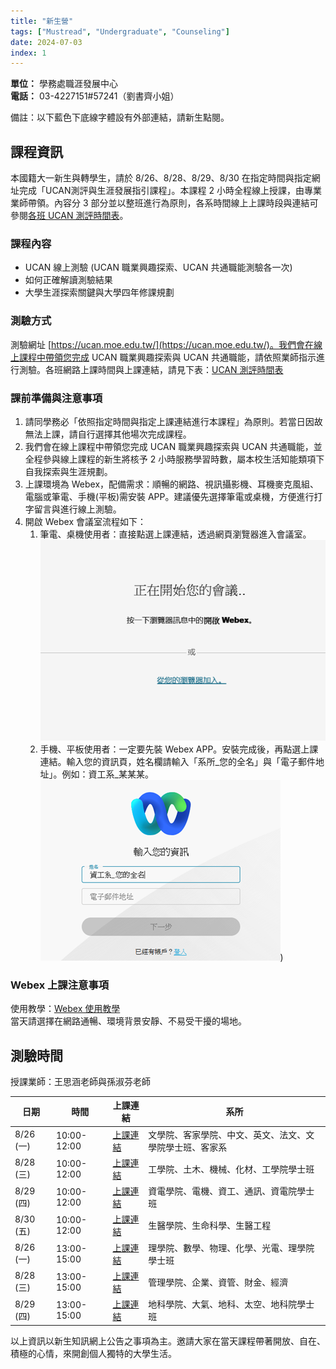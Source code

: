 ```yaml
---
title: "新生營"
tags: ["Mustread", "Undergraduate", "Counseling"]
date: 2024-07-03
index: 1
---
```


**單位：** 學務處職涯發展中心  
**電話：** 03-4227151#57241（劉書齊小姐）  

備註：以下藍色下底線字體設有外部連結，請新生點閱。

## 課程資訊

本國籍大一新生與轉學生，請於 8/26、8/28、8/29、8/30 在指定時間與指定網址完成「UCAN測評與生涯發展指引課程」。本課程 2 小時全程線上授課，由專業業師帶領。內容分 3 部分並以整班進行為原則，各系時間線上上課時段與連結可參閱[各班 UCAN 測評時間表](https://docs.google.com/spreadsheets/d/1Oha2---7uBeYyCT1BR6mHKiWCcI-pVHIi1pQ-axBxMo/edit?usp=sharing)。

### 課程內容

- UCAN 線上測驗 (UCAN 職業興趣探索、UCAN 共通職能測驗各一次)
- 如何正確解讀測驗結果
- 大學生涯探索關鍵與大學四年修課規劃

### 測驗方式

測驗網址 [https://ucan.moe.edu.tw/](https://ucan.moe.edu.tw/)。我們會在線上課程中帶領您完成 UCAN 職業興趣探索與 UCAN 共通職能，請依照業師指示進行測驗。各班網路上課時間與上課連結，請見下表：[UCAN 測評時間表](https://docs.google.com/spreadsheets/d/1Oha2---7uBeYyCT1BR6mHKiWCcI-pVHIi1pQ-axBxMo/edit?usp=sharing)

### 課前準備與注意事項

1. 請同學務必「依照指定時間與指定上課連結進行本課程」為原則。若當日因故無法上課，請自行選擇其他場次完成課程。
2. 我們會在線上課程中帶領您完成 UCAN 職業興趣探索與 UCAN 共通職能，並全程參與線上課程的新生將核予 2 小時服務學習時數，屬本校生活知能類項下自我探索與生涯規劃。
3. 上課環境為 Webex，配備需求：順暢的網路、視訊攝影機、耳機麥克風組、電腦或筆電、手機(平板)需安裝 APP。建議優先選擇筆電或桌機，方便進行打字留言與進行線上測驗。
4. 開啟 Webex 會議室流程如下：
   1. 筆電、桌機使用者：直接點選上課連結，透過網頁瀏覽器進入會議室。
![圖一](https://github.com/NCU-FRESH/2024-blog/blob/main/UCAN%E6%B8%AC%E8%A9%95/%E5%9C%961.png?raw=true)
   2. 手機、平板使用者：一定要先裝 Webex APP。安裝完成後，再點選上課連結。輸入您的資訊頁，姓名欄請輸入「系所_您的全名」與「電子郵件地址」。例如：資工系_某某某。
![圖二](https://github.com/NCU-FRESH/2024-blog/blob/main/UCAN%E6%B8%AC%E8%A9%95/%E5%9C%962.png?raw=true))
### Webex 上課注意事項

使用教學：[Webex 使用教學](https://drive.google.com/file/d/16FfDanulHXvu-FInT4kBe0LC1wUQR5qz/view?usp=sharing)  
當天請選擇在網路通暢、環境背景安靜、不易受干擾的場地。

## 測驗時間

授課業師：王思涵老師與孫淑芬老師

| 日期       | 時間       | 上課連結    | 系所        |
| ---------- | ---------- | ------------ | ----------- |
| 8/26 (一)  | 10:00-12:00 | [上課連結](https://ncu-edu.webex.com/ncu-edu/j.php?MTID=mcb4dfa00ab184a1ed6dd286218dad529) | 文學院、客家學院、中文、英文、法文、文學院學士班、客家系 |
| 8/28 (三)  | 10:00-12:00 | [上課連結](https://ncu-edu.webex.com/ncu-edu/j.php?MTID=m9f0c5d817ae06be405094dfc0d6e052d) | 工學院、土木、機械、化材、工學院學士班 |
| 8/29 (四)  | 10:00-12:00 | [上課連結](https://ncu-edu.webex.com/ncu-edu/j.php?MTID=m74ab527e58c7e93303b16455c20809de) | 資電學院、電機、資工、通訊、資電院學士班 |
| 8/30 (五)  | 10:00-12:00 | [上課連結](https://ncu-edu.webex.com/ncu-edu/j.php?MTID=mdd0784c891c266dbf70f6f7b40cf3d05) | 生醫學院、生命科學、生醫工程 |
| 8/26 (一)  | 13:00-15:00 | [上課連結](https://ncu-edu.webex.com/ncu-edu/j.php?MTID=m0b1ea428f2dd683345cf52ade446647d) | 理學院、數學、物理、化學、光電、理學院學士班 |
| 8/28 (三)  | 13:00-15:00 | [上課連結](https://ncu-edu.webex.com/ncu-edu/j.php?MTID=m128106db64f522be7d1eebde13254a1f) | 管理學院、企業、資管、財金、經濟 |
| 8/29 (四)  | 13:00-15:00 | [上課連結](https://ncu-edu.webex.com/ncu-edu/j.php?MTID=m823fda0c4892343e59ff82bc55ed117f) | 地科學院、大氣、地科、太空、地科院學士班 |

以上資訊以新生知訊網上公告之事項為主。邀請大家在當天課程帶著開放、自在、積極的心情，來開創個人獨特的大學生活。
